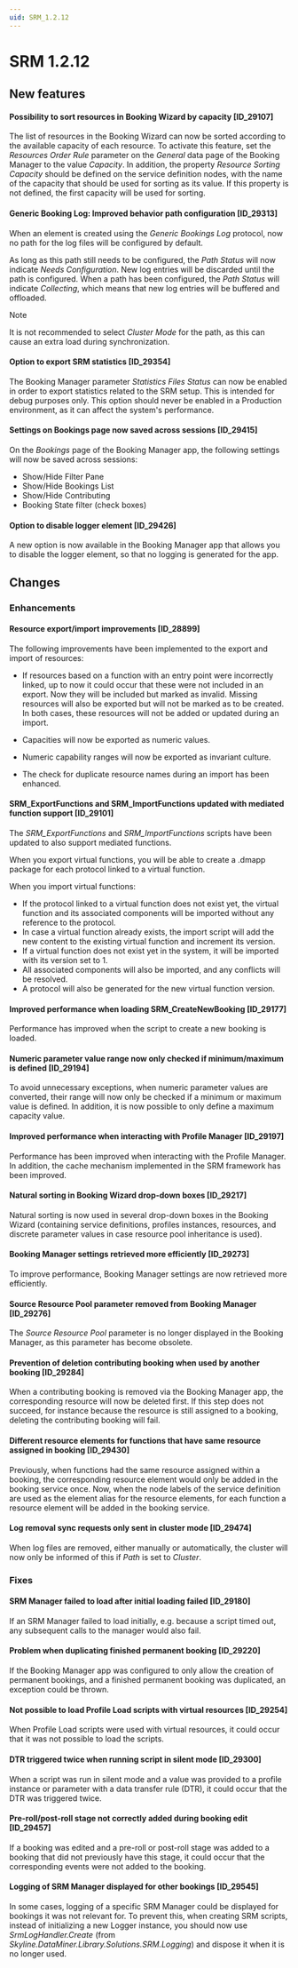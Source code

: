 ```yaml
---
uid: SRM_1.2.12
---
```


# SRM 1.2.12

## New features

#### Possibility to sort resources in Booking Wizard by capacity \[ID_29107\]

The list of resources in the Booking Wizard can now be sorted according to the available capacity of each resource. To activate this feature, set the *Resources Order Rule* parameter on the *General* data page of the Booking Manager to the value *Capacity*. In addition, the property *Resource Sorting Capacity* should be defined on the service definition nodes, with the name of the capacity that should be used for sorting as its value. If this property is not defined, the first capacity will be used for sorting.

#### Generic Booking Log: Improved behavior path configuration \[ID_29313\]

When an element is created using the *Generic Bookings Log* protocol, now no path for the log files will be configured by default.

As long as this path still needs to be configured, the *Path Status* will now indicate *Needs Configuration*. New log entries will be discarded until the path is configured. When a path has been configured, the *Path Status* will indicate *Collecting*, which means that new log entries will be buffered and offloaded.

> [!NOTE]
> It is not recommended to select *Cluster Mode* for the path, as this can cause an extra load during synchronization.

#### Option to export SRM statistics \[ID_29354\]

The Booking Manager parameter *Statistics Files Status* can now be enabled in order to export statistics related to the SRM setup. This is intended for debug purposes only. This option should never be enabled in a Production environment, as it can affect the system's performance.

#### Settings on Bookings page now saved across sessions \[ID_29415\]

On the *Bookings* page of the Booking Manager app, the following settings will now be saved across sessions:

- Show/Hide Filter Pane
- Show/Hide Bookings List
- Show/Hide Contributing
- Booking State filter (check boxes)

#### Option to disable logger element \[ID_29426\]

A new option is now available in the Booking Manager app that allows you to disable the logger element, so that no logging is generated for the app.

## Changes

### Enhancements

#### Resource export/import improvements \[ID_28899\]

The following improvements have been implemented to the export and import of resources:

- If resources based on a function with an entry point were incorrectly linked, up to now it could occur that these were not included in an export. Now they will be included but marked as invalid. Missing resources will also be exported but will not be marked as to be created. In both cases, these resources will not be added or updated during an import.

- Capacities will now be exported as numeric values.
- Numeric capability ranges will now be exported as invariant culture.
- The check for duplicate resource names during an import has been enhanced.

#### SRM_ExportFunctions and SRM_ImportFunctions updated with mediated function support \[ID_29101\]

The *SRM_ExportFunctions* and *SRM_ImportFunctions* scripts have been updated to also support mediated functions.

When you export virtual functions, you will be able to create a .dmapp package for each protocol linked to a virtual function.

When you import virtual functions:

- If the protocol linked to a virtual function does not exist yet, the virtual function and its associated components will be imported without any reference to the protocol.
- In case a virtual function already exists, the import script will add the new content to the existing virtual function and increment its version.
- If a virtual function does not exist yet in the system, it will be imported with its version set to 1.
- All associated components will also be imported, and any conflicts will be resolved.
- A protocol will also be generated for the new virtual function version.

#### Improved performance when loading SRM_CreateNewBooking \[ID_29177\]

Performance has improved when the script to create a new booking is loaded.

#### Numeric parameter value range now only checked if minimum/maximum is defined \[ID_29194\]

To avoid unnecessary exceptions, when numeric parameter values are converted, their range will now only be checked if a minimum or maximum value is defined. In addition, it is now possible to only define a maximum capacity value.

#### Improved performance when interacting with Profile Manager \[ID_29197\]

Performance has been improved when interacting with the Profile Manager. In addition, the cache mechanism implemented in the SRM framework has been improved.

#### Natural sorting in Booking Wizard drop-down boxes \[ID_29217\]

Natural sorting is now used in several drop-down boxes in the Booking Wizard (containing service definitions, profiles instances, resources, and discrete parameter values in case resource pool inheritance is used).

#### Booking Manager settings retrieved more efficiently \[ID_29273\]

To improve performance, Booking Manager settings are now retrieved more efficiently.

#### Source Resource Pool parameter removed from Booking Manager \[ID_29276\]

The *Source Resource Pool* parameter is no longer displayed in the Booking Manager, as this parameter has become obsolete.

#### Prevention of deletion contributing booking when used by another booking \[ID_29284\]

When a contributing booking is removed via the Booking Manager app, the corresponding resource will now be deleted first. If this step does not succeed, for instance because the resource is still assigned to a booking, deleting the contributing booking will fail.

#### Different resource elements for functions that have same resource assigned in booking \[ID_29430\]

Previously, when functions had the same resource assigned within a booking, the corresponding resource element would only be added in the booking service once. Now, when the node labels of the service definition are used as the element alias for the resource elements, for each function a resource element will be added in the booking service.

#### Log removal sync requests only sent in cluster mode \[ID_29474\]

When log files are removed, either manually or automatically, the cluster will now only be informed of this if *Path* is set to *Cluster*.

### Fixes

#### SRM Manager failed to load after initial loading failed \[ID_29180\]

If an SRM Manager failed to load initially, e.g. because a script timed out, any subsequent calls to the manager would also fail.

#### Problem when duplicating finished permanent booking \[ID_29220\]

If the Booking Manager app was configured to only allow the creation of permanent bookings, and a finished permanent booking was duplicated, an exception could be thrown.

#### Not possible to load Profile Load scripts with virtual resources \[ID_29254\]

When Profile Load scripts were used with virtual resources, it could occur that it was not possible to load the scripts.

#### DTR triggered twice when running script in silent mode \[ID_29300\]

When a script was run in silent mode and a value was provided to a profile instance or parameter with a data transfer rule (DTR), it could occur that the DTR was triggered twice.

#### Pre-roll/post-roll stage not correctly added during booking edit \[ID_29457\]

If a booking was edited and a pre-roll or post-roll stage was added to a booking that did not previously have this stage, it could occur that the corresponding events were not added to the booking.

#### Logging of SRM Manager displayed for other bookings \[ID_29545\]

In some cases, logging of a specific SRM Manager could be displayed for bookings it was not relevant for. To prevent this, when creating SRM scripts, instead of initializing a new Logger instance, you should now use *SrmLogHandler.Create* (from *Skyline.DataMiner.Library.Solutions.SRM.Logging*) and dispose it when it is no longer used.
